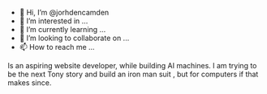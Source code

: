 - 👋 Hi, I’m @jorhdencamden
- 👀 I’m interested in ...
- 🌱 I’m currently learning ...
- 💞️ I’m looking to collaborate on ...
- 📫 How to reach me ...

<!---
jorhdencamden/jorhdencamden is a ✨ special ✨ repository because its `README.md` (this file) appears on your GitHub profile.
You can click the Preview link to take a look at your changes.
--->
Is an aspiring website developer, while building AI machines. I am trying to be the next Tony story and build an iron man suit , but for computers if that makes since. 
